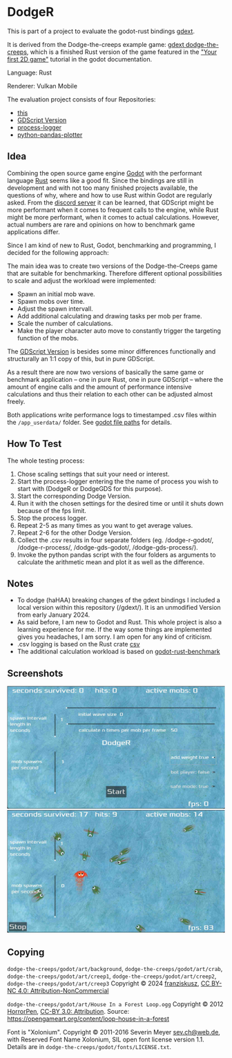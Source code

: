 # DodgeR

This is part of a project to evaluate the godot-rust bindings [gdext](https://github.com/godot-rust/gdext).

It is derived from the Dodge-the-creeps example game: 
[gdext dodge-the-creeps](https://github.com/godot-rust/gdext/tree/master/examples/dodge-the-creeps),
which is a finished Rust version of the game featured in the
["Your first 2D game"](https://docs.godotengine.org/en/latest/getting_started/first_2d_game/index.html)
tutorial in the godot documentation.

Language: Rust

Renderer: Vulkan Mobile

The evaluation project consists of four Repositories:
- [this](https://github.com/franziskusz/dodge-rust)
- [GDScript Version](https://github.com/franziskusz/dodge-gdscript)
- [process-logger](https://github.com/franziskusz/process-logger)
- [python-pandas-plotter](https://github.com/franziskusz/pandas-plotter)

## Idea
Combining the open source game engine [Godot](https://godotengine.org) with the performant language [Rust](https://www.rust-lang.org) seems like a good fit.
Since the bindings are still in development and with not too many finished projects available, the questions of why, where and how to use Rust within Godot are regularly asked.
From the [discord server](https://discord.gg/aKUCJ8rJsc) it can be learned, that GDScript might be more performant when it comes to frequent calls to the engine, while Rust might be more performant, when it comes to actual calculations.
However, actual numbers are rare and opinions on how to benchmark game applications differ.

Since I am kind of new to Rust, Godot, benchmarking and programming, I decided for the following approach:

The main idea was to create two versions of the Dodge-the-Creeps game that are suitable for benchmarking. 
Therefore different optional possibilities to scale and adjust the workload were implemented:
 - Spawn an initial mob wave.
 - Spawn mobs over time.
 - Adjust the spawn intervall.
 - Add additional calculating and drawing tasks per mob per frame.
 - Scale the number of calculations.
 - Make the player character auto move to constantly trigger the targeting function of the mobs.

The [GDScript Version](https://github.com/franziskusz/dodge-gdscript) is besides some minor differences functionally and structurally an 1:1 copy of this, but in pure GDScript.

As a result there are now two versions of basically the same game or benchmark application – one in pure Rust, one in pure GDScript – where the amount of engine calls and the amount of performance intensive calculations and thus their relation to each other can be adjusted almost freely.

Both applications write performance logs to timestamped .csv files within the `/app_userdata/` folder. See [godot file paths](https://docs.godotengine.org/en/stable/tutorials/io/data_paths.html) for details.

## How To Test
The whole testing process:
1. Chose scaling settings that suit your need or interest.
2. Start the process-logger entering the the name of process you wish to start with (DodgeR or DodgeGDS for this purpose).
3. Start the corresponding Dodge Version.
4. Run it with the chosen settings for the desired time or until it shuts down because of the fps limit.
5. Stop the process logger.
6. Repeat 2-5 as many times as you want to get average values.
7. Repeat 2-6 for the other Dodge Version.
8. Collect the .csv results in four separate folders (eg. /dodge-r-godot/, /dodge-r-process/, /dodge-gds-godot/, /dodge-gds-process/).
9. Invoke the python pandas script with the four folders as arguments to calculate the arithmetic mean and plot it as well as the difference.

## Notes
- To dodge (haHAA) breaking changes of the gdext bindings I included a local version within this repository (/gdext/). It is an unmodified Version from early January 2024.
- As said before, I am new to Godot and Rust. This whole project is also a learning experience for me. If the way some things are implemented gives you headaches, I am sorry. I am open for any kind of criticism.
- .csv logging is based on the Rust crate [csv](https://crates.io/crates/csv)
- The additional calculation workload is based on [godot-rust-benchmark](https://github.com/extrawurst/godot-rust-benchmark/tree/main)



## Screenshots

![main_menu](dodge-the-creeps/godot/screenshots/dodger_main.jpg)
![run](dodge-the-creeps/godot/screenshots/dodger_run.jpg)

## Copying
`dodge-the-creeps/godot/art/background`, `dodge-the-creeps/godot/art/crab`, `dodge-the-creeps/godot/art/creep1`, `dodge-the-creeps/godot/art/creep2`, `dodge-the-creeps/godot/art/creep3` Copyright &copy; 2024 [franziskusz](https://github.com/franziskusz), [CC BY-NC 4.0: Attribution-NonCommercial](https://creativecommons.org/licenses/by-nc/4.0/)

`dodge-the-creeps/godot/art/House In a Forest Loop.ogg` Copyright &copy; 2012 [HorrorPen](https://opengameart.org/users/horrorpen), [CC-BY 3.0: Attribution](http://creativecommons.org/licenses/by/3.0/). Source: https://opengameart.org/content/loop-house-in-a-forest

Font is "Xolonium". Copyright &copy; 2011-2016 Severin Meyer <sev.ch@web.de>, with Reserved Font Name Xolonium, SIL open font license version 1.1. Details are in `dodge-the-creeps/godot/fonts/LICENSE.txt`.
